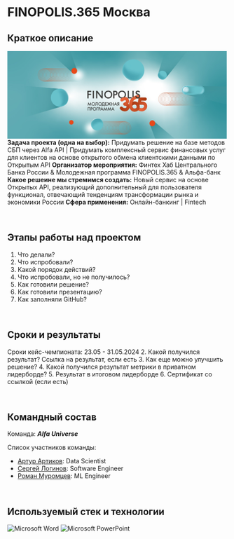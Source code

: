 # FINOPOLIS.365 Москва

## Краткое описание

<img src="https://github.com/ArturArtikov/Portfolio/blob/main/1_media/3_case_championships_projects/case_projects6.jpg" height=200 align="left"> 

**Задача проекта (одна на выбор):** Придумать решение на базе методов СБП через Alfa API | Придумать комплексный сервис финансовых услуг для клиентов на основе открытого обмена клиентскими данными по Открытым API
**Организатор мероприятия:** Финтех Хаб Центрального Банка России & Молодежная программа FINOPOLIS.365 & Альфа-банк
**Какое решеине мы стремимся создать:** Новый сервис на основе Открытых API, реализующий дополнительный для пользователя функционал, отвечающий тенденциям трансформации рынка и экономики России
**Сфера применения:** Онлайн-банкинг | Fintech

<br/>

## Этапы работы над проектом

1. Что делали?
2. Что испробовали?
3. Какой порядок действий?
4. Что испробовали, но не получилось?
5. Как готовили решение?
6. Как готовили презентацию?
7. Как заполняли GitHub?

<br/>

## Сроки и результаты

Сроки кейс-чемпионата: 23.05 - 31.05.2024
2. Какой получился результат? Ссылка на результат, если есть
3. Как еще можно улучшить решение?
4. Какой получился результат метрики в приватном лидерборде?
5. Результат в итоговом лидерборде
6. Сертификат со ссылкой (если есть)

<br/>

## Командный состав

Команда: __*Alfa Universe*__

Список участников команды:

* [Артур Артиков](https://github.com/ArturArtikov): Data Scientist
* [Сергей Логинов](https://t.me/Sergey_09876): Software Engineer
* [Роман Муромцев](https://t.me/HeenUrpalainen): ML Engineer

<br/>

## Используемый стек и технологии

![Microsoft Word](https://img.shields.io/badge/Microsoft_Word-2B579A?style=for-the-badge&logo=microsoft-word&logoColor=white)
![Microsoft PowerPoint](https://img.shields.io/badge/Microsoft_PowerPoint-B7472A?style=for-the-badge&logo=microsoft-powerpoint&logoColor=white)



